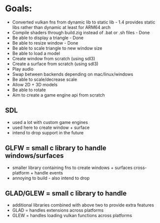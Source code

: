 # Goals:

- Converted vulkan fns from dynamic lib to static lib - 1.4 provides static libs rather than dynamic at least for ARM64 arch
- Compile shaders through build.zig instead of .bat or .sh files - Done
- Be able to display a triangle - Done
- Be able to resize window - Done
- Be able to scale triangle to new window size
- Be able to load a model
- Create window from scratch (using sdl3)
- Create a surface from scratch (using sdl3)
- Play audio
- Swap between backends depending on mac/linux/windows
- Be able to scale/decrease scale
- Allow 2D + 3D models
- Be able to rotate
- Aim to create a game engine api from scratch

## SDL

- used a lot with custom game engines
- used here to create window + surface
- intend to drop support in the future

## GLFW = small c library to handle windows/surfaces

- smaller library containing fns to create windows + surfaces cross-platform + handle events
- annoying to build - also intend to drop

## GLAD/GLEW = small c library to handle

- additional libraries combined with above two to provide extra features
- GLAD = handles extensions across platforms
- GLEW = handles loading vulkan functions across platforms
